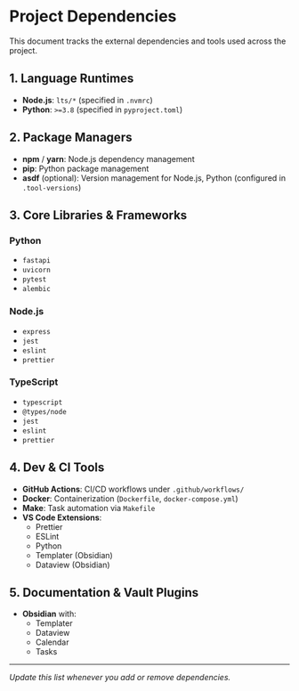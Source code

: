 # Project Dependencies

This document tracks the external dependencies and tools used across the project.

## 1. Language Runtimes
- **Node.js**: `lts/*` (specified in `.nvmrc`)
- **Python**: `>=3.8` (specified in `pyproject.toml`)

## 2. Package Managers
- **npm** / **yarn**: Node.js dependency management
- **pip**: Python package management
- **asdf** (optional): Version management for Node.js, Python (configured in `.tool-versions`)

## 3. Core Libraries & Frameworks
### Python
- `fastapi`
- `uvicorn`
- `pytest`
- `alembic`

### Node.js
- `express`
- `jest`
- `eslint`
- `prettier`

### TypeScript
- `typescript`
- `@types/node`
- `jest`
- `eslint`
- `prettier`

## 4. Dev & CI Tools
- **GitHub Actions**: CI/CD workflows under `.github/workflows/`
- **Docker**: Containerization (`Dockerfile`, `docker-compose.yml`)
- **Make**: Task automation via `Makefile`
- **VS Code Extensions**:
  - Prettier
  - ESLint
  - Python
  - Templater (Obsidian)
  - Dataview (Obsidian)

## 5. Documentation & Vault Plugins
- **Obsidian** with:
  - Templater
  - Dataview
  - Calendar
  - Tasks

---
*Update this list whenever you add or remove dependencies.*
